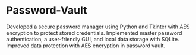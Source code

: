 # Password-Vault
Developed a secure password manager using Python and Tkinter with AES encryption to protect  stored credentials. Implemented master password authentication, a user-friendly GUI, and local data  storage with SQLite. Improved data protection with AES encryption in password vault. 
